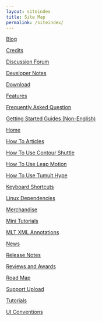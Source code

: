 ```yaml
---
layout: siteindex
title: Site Map
permalink: /siteindex/
---
```

<!-- Shotcut Responsive -->
<ins class="adsbygoogle"
    style="display:block"
    data-ad-client="ca-pub-1305424236533187"
    data-ad-slot="3403753557"
    data-ad-format="auto"></ins>
<script>
(adsbygoogle = window.adsbygoogle || []).push({});
</script>

[Blog](../blog/)

[Credits](../credits/)

[Discussion Forum](../discussionforum/)

[Developer Notes](../notes/)

[Download](../download/)

[Features](../features/)

[Frequently Asked Question](../FAQ/)

[Getting Started Guides (Non-English)](../howtos/getting-started/)

[Home](../)

[How To Articles](../howtos)

[How To Use Contour Shuttle](../howtos/contour-shuttle/)

[How To Use Leap Motion](../howtos/leap-motion/)

[How To Use Tumult Hype](../howtos/tumult-hype/)

[Keyboard Shortcuts](../howtos/keyboard-shortcuts/)

[Linux Dependencies](../notes/linux-dependencies/)

[Merchandise](../merchandise/)

[Mini Tutorials](../tutorials/minitutorials/)

[MLT XML Annotations](../notes/mltxml-annotations/)

[News](../blog/)

[Release Notes](../download/releasenotes/)

[Reviews and Awards](../reviews/)

[Road Map](../roadmap/)

[Support Upload](../notes/support-upload//)

[Tutorials](../tutorials/)

[UI Conventions](../notes/ui-conventions/)
